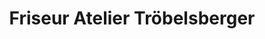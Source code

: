 ---
title: "Friseur Atelier Tröbelsberger"
url: /immenstadt-i-allgaeu/friseur-atelier-troebelsberger/
shop: Friseur
---